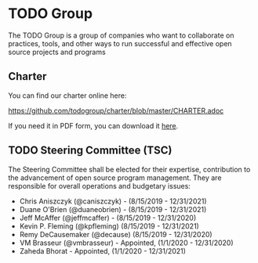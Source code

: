 # TODO Group 

The TODO Group is a group of companies who want to collaborate on practices, tools, and other ways to run successful and effective open source projects and programs

## Charter

You can find our charter online here:

https://github.com/todogroup/charter/blob/master/CHARTER.adoc

If you need it in PDF form, you can download it [here](https://github.com/todogroup/charter/blob/master/TODO%20Charter%20and%20Agreement%20v1.0.pdf).

## TODO Steering Committee (TSC)

The Steering Committee shall be elected for their expertise, contribution to the advancement of open source program management. They are responsible for overall operations and budgetary issues:

* Chris Aniszczyk (@caniszczyk) - (8/15/2019 -  12/31/2021)
* Duane O'Brien (@duaneobrien) - (8/15/2019 - 12/31/2021)
* Jeff McAffer (@jeffmcaffer) - (8/15/2019 - 12/31/2020)
* Kevin P. Fleming (@kpfleming) (8/15/2019 - 12/31/2021)
* Remy DeCausemaker (@decause) (8/15/2019 - 12/31/2020)
* VM Brasseur (@vmbrasseur) - Appointed, (1/1/2020 - 12/31/2020)
* Zaheda Bhorat - Appointed, (1/1/2020 - 12/31/2021)
